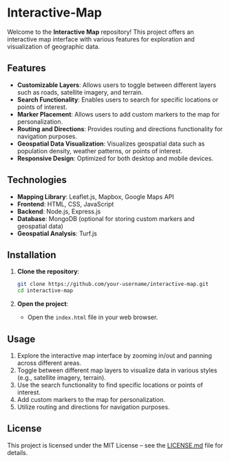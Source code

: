 # Interactive-Map

Welcome to the **Interactive Map** repository! This project offers an interactive map interface with various features for exploration and visualization of geographic data.

## Features

- **Customizable Layers**: Allows users to toggle between different layers such as roads, satellite imagery, and terrain.
- **Search Functionality**: Enables users to search for specific locations or points of interest.
- **Marker Placement**: Allows users to add custom markers to the map for personalization.
- **Routing and Directions**: Provides routing and directions functionality for navigation purposes.
- **Geospatial Data Visualization**: Visualizes geospatial data such as population density, weather patterns, or points of interest.
- **Responsive Design**: Optimized for both desktop and mobile devices.

## Technologies

- **Mapping Library**: Leaflet.js, Mapbox, Google Maps API
- **Frontend**: HTML, CSS, JavaScript
- **Backend**: Node.js, Express.js
- **Database**: MongoDB (optional for storing custom markers and geospatial data)
- **Geospatial Analysis**: Turf.js

## Installation

1. **Clone the repository**:
   ```bash
   git clone https://github.com/your-username/interactive-map.git
   cd interactive-map
   ```

2. **Open the project**:
   - Open the `index.html` file in your web browser.

## Usage

1. Explore the interactive map interface by zooming in/out and panning across different areas.
2. Toggle between different map layers to visualize data in various styles (e.g., satellite imagery, terrain).
3. Use the search functionality to find specific locations or points of interest.
4. Add custom markers to the map for personalization.
5. Utilize routing and directions for navigation purposes.

## License

This project is licensed under the MIT License – see the [LICENSE.md](LICENSE.md) file for details.
